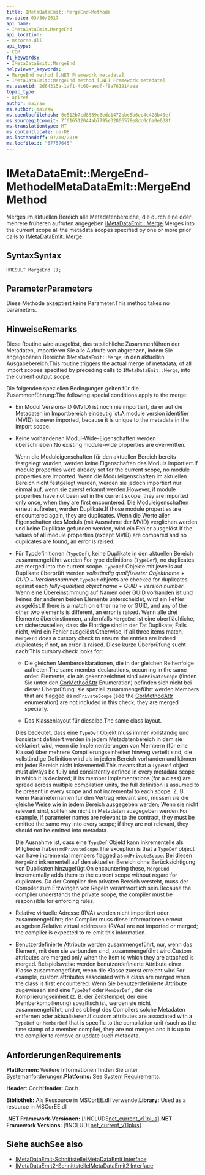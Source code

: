 ```yaml
---
title: IMetaDataEmit::MergeEnd-Methode
ms.date: 03/30/2017
api_name:
- IMetaDataEmit.MergeEnd
api_location:
- mscoree.dll
api_type:
- COM
f1_keywords:
- IMetaDataEmit::MergeEnd
helpviewer_keywords:
- MergeEnd method [.NET Framework metadata]
- IMetaDataEmit::MergeEnd method [.NET Framework metadata]
ms.assetid: 2d64315a-1af1-4c60-aedf-f8a781914aea
topic_type:
- apiref
author: mairaw
ms.author: mairaw
ms.openlocfilehash: 6e512b7cd8869c6ede1472bbc5b6ec4c428b40ef
ms.sourcegitcommit: 7f616512044ab7795e32806578e8dc0c6a0e038f
ms.translationtype: MT
ms.contentlocale: de-DE
ms.lasthandoff: 07/10/2019
ms.locfileid: "67757645"
---
```

# <a name="imetadataemitmergeend-method"></a><span data-ttu-id="4a301-102">IMetaDataEmit::MergeEnd-Methode</span><span class="sxs-lookup"><span data-stu-id="4a301-102">IMetaDataEmit::MergeEnd Method</span></span>

<span data-ttu-id="4a301-103">Merges im aktuellen Bereich alle Metadatenbereiche, die durch eine oder mehrere früheren aufrufen angegeben [IMetaDataEmit:: Merge](../../../../docs/framework/unmanaged-api/metadata/imetadataemit-merge-method.md).</span><span class="sxs-lookup"><span data-stu-id="4a301-103">Merges into the current scope all the metadata scopes specified by one or more prior calls to [IMetaDataEmit::Merge](../../../../docs/framework/unmanaged-api/metadata/imetadataemit-merge-method.md).</span></span>

## <a name="syntax"></a><span data-ttu-id="4a301-104">Syntax</span><span class="sxs-lookup"><span data-stu-id="4a301-104">Syntax</span></span>

```cppcpp
HRESULT MergeEnd ();
```

## <a name="parameters"></a><span data-ttu-id="4a301-105">Parameter</span><span class="sxs-lookup"><span data-stu-id="4a301-105">Parameters</span></span>

<span data-ttu-id="4a301-106">Diese Methode akzeptiert keine Parameter.</span><span class="sxs-lookup"><span data-stu-id="4a301-106">This method takes no parameters.</span></span>

## <a name="remarks"></a><span data-ttu-id="4a301-107">Hinweise</span><span class="sxs-lookup"><span data-stu-id="4a301-107">Remarks</span></span>

<span data-ttu-id="4a301-108">Diese Routine wird ausgelöst, das tatsächliche Zusammenführen der Metadaten, importieren Sie alle Aufrufe von abgrenzen, indem Sie angegebenen Bereiche `IMetaDataEmit::Merge`, in den aktuellen Ausgabebereich.</span><span class="sxs-lookup"><span data-stu-id="4a301-108">This routine triggers the actual merge of metadata, of all import scopes specified by preceding calls to `IMetaDataEmit::Merge`, into the current output scope.</span></span>

<span data-ttu-id="4a301-109">Die folgenden speziellen Bedingungen gelten für die Zusammenführung:</span><span class="sxs-lookup"><span data-stu-id="4a301-109">The following special conditions apply to the merge:</span></span>

- <span data-ttu-id="4a301-110">Ein Modul Versions-ID (MVID) ist noch nie importiert, da er auf die Metadaten im Importbereich eindeutig ist.</span><span class="sxs-lookup"><span data-stu-id="4a301-110">A module version identifier (MVID) is never imported, because it is unique to the metadata in the import scope.</span></span>

- <span data-ttu-id="4a301-111">Keine vorhandenen Modul-Wide-Eigenschaften werden überschrieben.</span><span class="sxs-lookup"><span data-stu-id="4a301-111">No existing module-wide properties are overwritten.</span></span>

  <span data-ttu-id="4a301-112">Wenn die Moduleigenschaften für den aktuellen Bereich bereits festgelegt wurden, werden keine Eigenschaften des Moduls importiert.</span><span class="sxs-lookup"><span data-stu-id="4a301-112">If module properties were already set for the current scope, no module properties are imported.</span></span> <span data-ttu-id="4a301-113">Wenn die Moduleigenschaften im aktuellen Bereich nicht festgelegt wurden, werden sie jedoch importiert nur einmal auf, wenn sie zuerst erkannt werden.</span><span class="sxs-lookup"><span data-stu-id="4a301-113">However, if module properties have not been set in the current scope, they are imported only once, when they are first encountered.</span></span> <span data-ttu-id="4a301-114">Die Moduleigenschaften erneut auftreten, werden Duplikate.</span><span class="sxs-lookup"><span data-stu-id="4a301-114">If those module properties are encountered again, they are duplicates.</span></span> <span data-ttu-id="4a301-115">Wenn die Werte aller Eigenschaften des Moduls (mit Ausnahme der MVID) verglichen werden und keine Duplikate gefunden werden, wird ein Fehler ausgelöst.</span><span class="sxs-lookup"><span data-stu-id="4a301-115">If the values of all module properties (except MVID) are compared and no duplicates are found, an error is raised.</span></span>

- <span data-ttu-id="4a301-116">Für Typdefinitionen (`TypeDef`), keine Duplikate in den aktuellen Bereich zusammengeführt werden.</span><span class="sxs-lookup"><span data-stu-id="4a301-116">For type definitions (`TypeDef`), no duplicates are merged into the current scope.</span></span> <span data-ttu-id="4a301-117">`TypeDef` Objekte mit jeweils auf Duplikate überprüft werden *vollständig qualifizierter Objektname* + *GUID* + *Versionsnummer*.</span><span class="sxs-lookup"><span data-stu-id="4a301-117">`TypeDef` objects are checked for duplicates against each *fully-qualified object name* + *GUID* + *version number*.</span></span> <span data-ttu-id="4a301-118">Wenn eine Übereinstimmung auf Namen oder GUID vorhanden ist und keines der anderen beiden Elemente unterscheidet, wird ein Fehler ausgelöst.</span><span class="sxs-lookup"><span data-stu-id="4a301-118">If there is a match on either name or GUID, and any of the other two elements is different, an error is raised.</span></span> <span data-ttu-id="4a301-119">Wenn alle drei Elemente übereinstimmen, andernfalls `MergeEnd` ist eine oberflächliche, um sicherzustellen, dass die Einträge sind in der Tat Duplikate; Falls nicht, wird ein Fehler ausgelöst.</span><span class="sxs-lookup"><span data-stu-id="4a301-119">Otherwise, if all three items match, `MergeEnd` does a cursory check to ensure the entries are indeed duplicates; if not, an error is raised.</span></span> <span data-ttu-id="4a301-120">Diese kurze Überprüfung sucht nach:</span><span class="sxs-lookup"><span data-stu-id="4a301-120">This cursory check looks for:</span></span>

  - <span data-ttu-id="4a301-121">Die gleichen Memberdeklarationen, die in der gleichen Reihenfolge auftreten.</span><span class="sxs-lookup"><span data-stu-id="4a301-121">The same member declarations, occurring in the same order.</span></span> <span data-ttu-id="4a301-122">Elemente, die als gekennzeichnet sind `mdPrivateScope` (finden Sie unter den [CorMethodAttr](../../../../docs/framework/unmanaged-api/metadata/cormethodattr-enumeration.md) Enumeration) befinden sich nicht bei dieser Überprüfung; sie speziell zusammengeführt werden.</span><span class="sxs-lookup"><span data-stu-id="4a301-122">Members that are flagged as `mdPrivateScope` (see the [CorMethodAttr](../../../../docs/framework/unmanaged-api/metadata/cormethodattr-enumeration.md) enumeration) are not included in this check; they are merged specially.</span></span>

  - <span data-ttu-id="4a301-123">Das Klassenlayout für dieselbe.</span><span class="sxs-lookup"><span data-stu-id="4a301-123">The same class layout.</span></span>

  <span data-ttu-id="4a301-124">Dies bedeutet, dass eine `TypeDef` Objekt muss immer vollständig und konsistent definiert werden in jedem Metadatenbereich in dem sie deklariert wird, wenn die Implementierungen von Membern (für eine Klasse) über mehrere Kompilierungseinheiten hinweg verteilt sind, die vollständige Definition wird als in jedem Bereich vorhanden und können mit jeder Bereich nicht inkrementell.</span><span class="sxs-lookup"><span data-stu-id="4a301-124">This means that a `TypeDef` object must always be fully and consistently defined in every metadata scope in which it is declared; if its member implementations (for a class) are spread across multiple compilation units, the full definition is assumed to be present in every scope and not incremental to each scope.</span></span> <span data-ttu-id="4a301-125">Z. B. wenn Parameternamen für den Vertrag relevant sind, müssen sie die gleiche Weise wie in jedem Bereich ausgegeben werden; Wenn sie nicht relevant sind, sollten sie nicht in Metadaten ausgegeben werden.</span><span class="sxs-lookup"><span data-stu-id="4a301-125">For example, if parameter names are relevant to the contract, they must be emitted the same way into every scope; if they are not relevant, they should not be emitted into metadata.</span></span>

  <span data-ttu-id="4a301-126">Die Ausnahme ist, dass eine `TypeDef` Objekt kann inkrementelle als Mitglieder haben `mdPrivateScope`.</span><span class="sxs-lookup"><span data-stu-id="4a301-126">The exception is that a `TypeDef` object can have incremental members flagged as `mdPrivateScope`.</span></span> <span data-ttu-id="4a301-127">Bei diesen `MergeEnd` inkrementell auf den aktuellen Bereich ohne Berücksichtigung von Duplikaten hinzugefügt.</span><span class="sxs-lookup"><span data-stu-id="4a301-127">On encountering these, `MergeEnd` incrementally adds them to the current scope without regard for duplicates.</span></span> <span data-ttu-id="4a301-128">Da der Compiler den privaten Bereich versteht, muss der Compiler zum Erzwingen von Regeln verantwortlich sein.</span><span class="sxs-lookup"><span data-stu-id="4a301-128">Because the compiler understands the private scope, the compiler must be responsible for enforcing rules.</span></span>

- <span data-ttu-id="4a301-129">Relative virtuelle Adresse (RVA) werden nicht importiert oder zusammengeführt; der Compiler muss diese Informationen erneut ausgeben.</span><span class="sxs-lookup"><span data-stu-id="4a301-129">Relative virtual addresses (RVAs) are not imported or merged; the compiler is expected to re-emit this information.</span></span>

- <span data-ttu-id="4a301-130">Benutzerdefinierte Attribute werden zusammengeführt, nur, wenn das Element, mit dem sie verbunden sind, zusammengeführt wird.</span><span class="sxs-lookup"><span data-stu-id="4a301-130">Custom attributes are merged only when the item to which they are attached is merged.</span></span> <span data-ttu-id="4a301-131">Beispielsweise werden benutzerdefinierte Attribute einer Klasse zusammengeführt, wenn die Klasse zuerst erreicht wird.</span><span class="sxs-lookup"><span data-stu-id="4a301-131">For example, custom attributes associated with a class are merged when the class is first encountered.</span></span> <span data-ttu-id="4a301-132">Wenn Sie benutzerdefinierte Attribute zugewiesen sind eine `TypeDef` oder `MemberDef` , der die Kompilierungseinheit (z. B. der Zeitstempel, der eine Memberkompilierung) spezifisch ist, werden sie nicht zusammengeführt, und es obliegt des Compilers solche Metadaten entfernen oder aktualisieren.</span><span class="sxs-lookup"><span data-stu-id="4a301-132">If custom attributes are associated with a `TypeDef` or `MemberDef` that is specific to the compilation unit (such as the time stamp of a member compile), they are not merged and it is up to the compiler to remove or update such metadata.</span></span>

## <a name="requirements"></a><span data-ttu-id="4a301-133">Anforderungen</span><span class="sxs-lookup"><span data-stu-id="4a301-133">Requirements</span></span>

<span data-ttu-id="4a301-134">**Plattformen:** Weitere Informationen finden Sie unter [Systemanforderungen](../../../../docs/framework/get-started/system-requirements.md).</span><span class="sxs-lookup"><span data-stu-id="4a301-134">**Platforms:** See [System Requirements](../../../../docs/framework/get-started/system-requirements.md).</span></span>

<span data-ttu-id="4a301-135">**Header:** Cor.h</span><span class="sxs-lookup"><span data-stu-id="4a301-135">**Header:** Cor.h</span></span>

<span data-ttu-id="4a301-136">**Bibliothek:** Als Ressource in MSCorEE.dll verwendet</span><span class="sxs-lookup"><span data-stu-id="4a301-136">**Library:** Used as a resource in MSCorEE.dll</span></span>

<span data-ttu-id="4a301-137">**.NET Framework-Versionen:** [!INCLUDE[net_current_v11plus](../../../../includes/net-current-v11plus-md.md)]</span><span class="sxs-lookup"><span data-stu-id="4a301-137">**.NET Framework Versions:** [!INCLUDE[net_current_v11plus](../../../../includes/net-current-v11plus-md.md)]</span></span>

## <a name="see-also"></a><span data-ttu-id="4a301-138">Siehe auch</span><span class="sxs-lookup"><span data-stu-id="4a301-138">See also</span></span>

- [<span data-ttu-id="4a301-139">IMetaDataEmit-Schnittstelle</span><span class="sxs-lookup"><span data-stu-id="4a301-139">IMetaDataEmit Interface</span></span>](../../../../docs/framework/unmanaged-api/metadata/imetadataemit-interface.md)
- [<span data-ttu-id="4a301-140">IMetaDataEmit2-Schnittstelle</span><span class="sxs-lookup"><span data-stu-id="4a301-140">IMetaDataEmit2 Interface</span></span>](../../../../docs/framework/unmanaged-api/metadata/imetadataemit2-interface.md)
